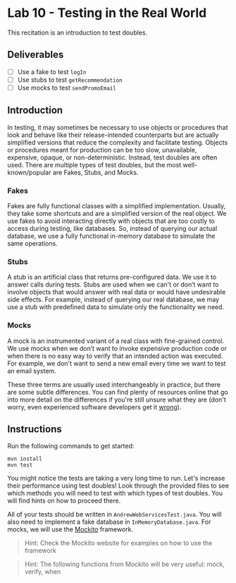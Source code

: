 # Lab 10 - Testing in the Real World

This recitation is an introduction to test doubles.

## Deliverables
- [ ] Use a fake to test `logIn`
- [ ] Use stubs to test `getRecommendation`
- [ ] Use mocks to test `sendPromoEmail`

## Introduction

In testing, it may sometimes be necessary to use objects or procedures that look and behave like their release-intended counterparts but are actually simplified versions that reduce the complexity and facilitate testing. Objects or procedures meant for production can be too slow, unavailable, expensive, opaque, or non-deterministic. Instead, test doubles are often used. There are multiple types of test doubles, but the most well-known/popular are Fakes, Stubs, and Mocks.

### Fakes

Fakes are fully functional classes with a simplified implementation. Usually, they take some shortcuts and are a simplified version of the real object. We use fakes to avoid interacting directly with objects that are too costly to access during testing, like databases. So, instead of querying our actual database, we use a fully functional in-memory database to simulate the same operations.

<!-- ![Fakes](https://miro.medium.com/v2/resize:fit:1400/format:webp/0*snrzYwepyaPu3uC9.png) -->

### Stubs

A stub is an artificial class that returns pre-configured data. We use it to answer calls during tests. Stubs are used when we can't or don’t want to involve objects that would answer with real data or would have undesirable side effects. For example, instead of querying our real database, we may use a stub with predefined data to simulate only the functionality we need.

<!-- ![Stubs](https://miro.medium.com/v2/resize:fit:1400/format:webp/0*KdpZaEVy6GNnrUpB.png) -->

### Mocks

A mock is an instrumented variant of a real class with fine-grained control. We use mocks when we don’t want to invoke expensive production code or when there is no easy way to verify that an intended action was executed. For example, we don't want to send a new email every time we want to test an email system.

<!-- ![Mocks](https://miro.medium.com/v2/resize:fit:1400/format:webp/0*k7mwTF60slyMxRlm.png) -->

These three terms are usually used interchangeably in practice, but there are some subtle differences. You can find plenty of resources online that go into more detail on the differences if you're still unsure what they are (don't worry, even experienced software developers get it [wrong](https://martinfowler.com/articles/mocksArentStubs.html)).

## Instructions

Run the following commands to get started:
```
mvn install
mvn test
```
You might notice the tests are taking a very long time to run. Let's increase their performance using test doubles! Look through the provided files to see which methods you will need to test with which types of test doubles. You will find hints on how to proceed there.

All of your tests should be written in `AndrewWebServicesTest.java`. You will also need to implement a fake database in `InMemoryDatabase.java`. For mocks, we will use the [Mockito](https://site.mockito.org/) framework.

> Hint: Check the Mockito website for examples on how to use the framework

> Hint: The following functions from Mockito will be very useful: mock, verify, when